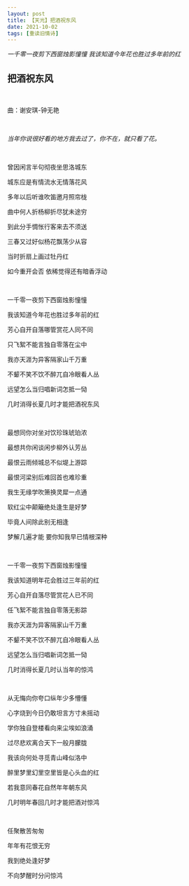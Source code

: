 ```yaml
---
layout: post
title: 【天光】把酒祝东风
date: 2021-10-02
tags: [重读旧情诗]
---
```


*一千零一夜剪下西窗烛影憧憧 我该知道今年花也胜过多年前的红*

## 把酒祝东风

<br>

曲：谢安琪-钟无艳

<br>

*当年你说很好看的地方我去过了，你不在，就只看了花。*

<br>

曾因闲言半句彻夜坐思洛城东

城东应是有情流水无情落花风

多年以后听谁吹笛邀月照帘栊

曲中何人折杨柳折尽犹未途穷

到此分手惆怅行客来去不须送

三春又过好似杨花飘荡少从容

当时折扇上画过牡丹红

如今重开会否 依稀觉得还有暗香浮动

<br>

一千零一夜剪下西窗烛影憧憧

我该知道今年花也胜过多年前的红

芳心自开自落哪管赏花人同不同

只飞絮不能言独自零落在尘中

我亦天涯为异客隔家山千万重

不颦不笑不饮不醉兀自冷眼看人丛

远望怎么当归唱新词怎抵一恸

几时消得长夏几时才能把酒祝东风

<br>

最想同你对坐对饮珍珠琥珀浓

最想共你闲谈闲步柳外认芳丛

最恨云雨倾城总不似堤上游踪

最恨河梁别后难回首也难珍重

我生无缘学吹箫换灵犀一点通

软红尘中颠簸绝处逢生是好梦

毕竟人间除此别无相逢

梦解几遍才能 要你知我早已情根深种

<br>

一千零一夜剪下西窗烛影憧憧

我该知道明年花会胜过三年前的红

芳心自开自落尽管赏花人已不同

任飞絮不能言独自零落无影踪

我亦天涯为异客隔家山千万重

不颦不笑不饮不醉兀自冷眼看人丛

远望怎么当归唱新词怎抵一恸

几时消得长夏几时认当年的惊鸿

<br>

从无悔向你夸口纵年少多懵懂

心字烧到今日仍敢坦言方寸未摇动

学你独自登楼看向来尘埃如浪涌

过尽悲欢离合天下一般月朦胧

我该向何处寻觅青山峰似洛中

醉里梦里幻里空里皆是心头血的红

若我意同春花自然年年朝东风

几时明年春回几时才能把酒对惊鸿

<br>

任聚散苦匆匆

年年有花恨无穷

我到绝处逢好梦

不向梦醒时分问惊鸿

<br>
<br>
